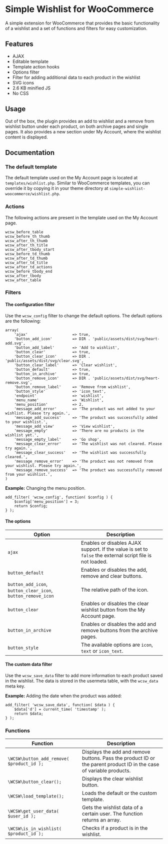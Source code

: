 # Simple Wishlist for WooCommerce

A simple extension for WooCommerce that provides the basic functionality of a wishlist and a set of functions and filters for easy customization.

## Features

- AJAX
- Editable template
- Template action hooks
- Options filter
- Filter for adding additional data to each product in the wishlist
- SVG icons
- 2.6 KB minified JS
- No CSS

## Usage

Out of the box, the plugin provides an add to wishlist and a remove from wishlist button under each product, on both archive pages and single pages. It also provides a new section under My Account, where the wishlist content is displayed.

## Documentation

### The default template

The default template used on the My Account page is located at `templates/wishlist.php`. Similar to WooCommerce templates, you can override it by copying it in your theme directory at `simple-wishlist-woocommerce/wishlist.php`.

### Actions

The following actions are present in the template used on the My Account page.

```
wcsw_before_table
wcsw_before_th_thumb
wcsw_after_th_thumb
wcsw_after_th_title
wcsw_after_tbody_start
wcsw_before_td_thumb
wcsw_after_td_thumb
wcsw_after_td_title
wcsw_after_td_actions
wcsw_before_tbody_end
wcsw_after_tbody
wcsw_after_table
```

### Filters

#### The configuration filter

Use the `wcsw_config` filter to change the default options. The default options are the following:

```
array(
    'ajax'                    => true,
    'button_add_icon'         => DIR . 'public/assets/dist/svg/heart-add.svg',
    'button_add_label'        => 'Add to wishlist',
    'button_clear'            => true,
    'button_clear_icon'       => DIR . 'public/assets/dist/svg/clear.svg',
    'button_clear_label'      => 'Clear wishlist',
    'button_default'          => true,
    'button_in_archive'       => true,
    'button_remove_icon'      => DIR . 'public/assets/dist/svg/heart-remove.svg',
    'button_remove_label'     => 'Remove from wishlist',
    'button_style'            => 'icon_text',
    'endpoint'                => 'wishlist',
    'menu_name'               => 'Wishlist',
    'menu_position'           => 2,
    'message_add_error'       => 'The product was not added to your wishlist. Please try again.',
    'message_add_success'     => 'The product was successfully added to your wishlist.',
    'message_add_view'        => 'View wishlist',
    'message_empty'           => 'There are no products in the wishlist yet.',
    'message_empty_label'     => 'Go shop',
    'message_clear_error'     => 'The wishlist was not cleared. Please try again.',
    'message_clear_success'   => 'The wishlist was successfully cleared.',
    'message_remove_error'    => 'The product was not removed from your wishlist. Please try again.',
    'message_remove_success'  => 'The product was successfully removed from your wishlist.',
)
```

**Example:** Changing the menu position.

```
add_filter( 'wcsw_config', function( $config ) {
    $config['menu_position'] = 3;
    return $config;
} );
```

#### The options

<table>
    <thead>
        <tr>
            <th>Option</th>
            <th>Description</th>
        </tr>
    </thead>
    <tbody>
        <tr>
            <td><code>ajax</code></td>
            <td>Enables or disables AJAX support. If the value is set to <code>false</code> the external script file is not loaded.</td>
        </tr>
        <tr>
            <td><code>button_default</code></td>
            <td>Enables or disables the add, remove and clear buttons.</td>
        </tr>
        <tr>
            <td><code>button_add_icon</code>, <code>button_clear_icon</code>, <code>button_remove_icon</code></td>
            <td>The relative path of the icon.</td>
        </tr>
        <tr>
            <td><code>button_clear</code></td>
            <td>Enables or disables the clear wishlist button from the My Account page.</td>
        </tr>
        <tr>
            <td><code>button_in_archive</code></td>
            <td>Enables or disables the add and remove buttons from the archive pages.</td>
        </tr>
        <tr>
            <td><code>button_style</code></td>
            <td>The available options are <code>icon</code>, <code>text</code> or <code>icon_text</code>.</td>
        </tr>
    </tbody>
</table>

#### The custom data filter

Use the `wcsw_save_data` filter to add more information to each product saved in the wishlist. The data is stored in the usermeta table, with the `wcsw_data` meta key.

**Example:** Adding the date when the product was added:

```
add_filter( 'wcsw_save_data', function( $data ) {
    $data['d'] = current_time( 'timestamp' );
    return $data;
} );
```

### Functions

<table>
    <thead>
        <tr>
            <th>Function</th>
            <th>Description</th>
        </tr>
    </thead>
    <tbody>
        <tr>
            <td><code>\WCSW\button_add_remove( $product_id );</code></td>
            <td>Displays the add and remove buttons. Pass the product ID or the parent product ID in the case of variable products.</td>
        </tr>
        <tr>
            <td><code>\WCSW\button_clear();</code></td>
            <td>Displays the clear wishlist button.</td>
        </tr>
        <tr>
            <td><code>\WCSW\load_template();</code></td>
            <td>Loads the default or the custom template.</td>
        </tr>
        <tr>
            <td><code>\WCSW\get_user_data( $user_id );</code></td>
            <td>Gets the wishlist data of a certain user. The function returns an array.</td>
        </tr>
        <tr>
            <td><code>\WCSW\is_in_wishlist( $product_id );</code></td>
            <td>Checks if a product is in the wishlist.</td>
        </tr>
    </tbody>
</table>
